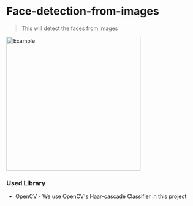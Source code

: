 
# Face-detection-from-images
> This will detect the faces from images

<img alt="Example" width="350px" src="https://user-images.githubusercontent.com/46869388/88913594-d76a4680-d27e-11ea-80f8-2561a9a07c4f.png" />

### Used Library
- [OpenCV](https://docs.opencv.org/master/d9/df8/tutorial_root.html) - We use OpenCV's Haar-cascade Classifier in this project
